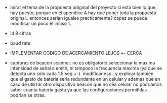 - mirar el tema de la propuesta oriiginal del proyecto si esta bien lo que hay puesto, porque en el apendice A hay que poner toda la propuesta original.. entonces serian iguales practicamente? capaz se pueda modificar un poco el inciso 1.

- id 8 cifras

- baud rate

- IMPLEMENTAR CODIGO DE ACERCAMIENTO LEJOS +- CERCA

- capturas de beacon scanner. no es obligatorio seleccionar la maxima intensidad de señal a emitir, ni tampoco la frecuencia maxima (ya que se detecta uno solo cada 1.5 seg +-). modificar eso , y explicar tambien que el gasto de bateria seria redundante en un celular y ademas que en caso de utilizar otro dispositivo beacon que no sea celular no podriamos saber cuanta bateria gasta ya que las configuraciones permitidas podrian se otras.